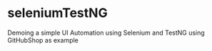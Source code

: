 # seleniumTestNG
Demoing a simple UI Automation using Selenium and TestNG using GitHubShop as example
